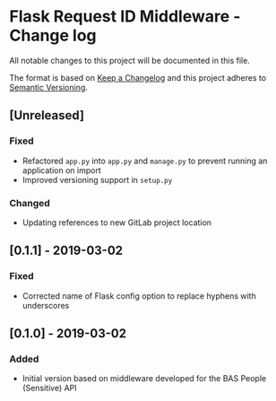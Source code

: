 # Flask Request ID Middleware - Change log

All notable changes to this project will be documented in this file.

The format is based on [Keep a Changelog](http://keepachangelog.com/en/1.0.0/)
and this project adheres to [Semantic Versioning](http://semver.org/spec/v2.0.0.html).

## [Unreleased]

### Fixed

* Refactored `app.py` into `app.py` and `manage.py` to prevent running an application on import
* Improved versioning support in `setup.py`

### Changed

* Updating references to new GitLab project location

## [0.1.1] - 2019-03-02

### Fixed

* Corrected name of Flask config option to replace hyphens with underscores

## [0.1.0] - 2019-03-02

### Added

* Initial version based on middleware developed for the BAS People (Sensitive) API
